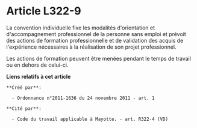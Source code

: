 # Article L322-9

La convention individuelle fixe les modalités d'orientation et d'accompagnement professionnel de la personne sans emploi et
prévoit des actions de formation professionnelle et de validation des acquis de l'expérience nécessaires à la réalisation de
son projet professionnel. 

Les actions de formation peuvent être menées pendant le temps de travail ou en dehors de celui-ci.

**Liens relatifs à cet article**

	**Créé par**:

	  - Ordonnance n°2011-1636 du 24 novembre 2011 - art. 1

	**Cité par**:

	  - Code du travail applicable à Mayotte. - art. R322-4 (VD)

